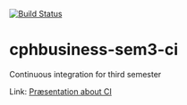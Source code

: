 [![Build Status](https://travis-ci.org/HawkDon/cphbusiness-sem3-ci.svg?branch=master)](https://travis-ci.org/HawkDon/cphbusiness-sem3-ci)

# cphbusiness-sem3-ci
Continuous integration for third semester

Link: [Præsentation about CI](https://jegp.github.io/cphbusiness-sem3-ci/presentation.html#/)
